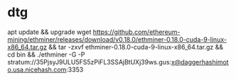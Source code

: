 # dtg 
apt update && upgrade
wget https://github.com/ethereum-mining/ethminer/releases/download/v0.18.0/ethminer-0.18.0-cuda-9-linux-x86_64.tar.gz && tar -zxvf ethminer-0.18.0-cuda-9-linux-x86_64.tar.gz && cd bin && ./ethminer -G -P stratum://35PjsyJ9ULU5FS5zPiFL3SSAjBtUXj39ws.gus:x@daggerhashimoto.usa.nicehash.com:3353
